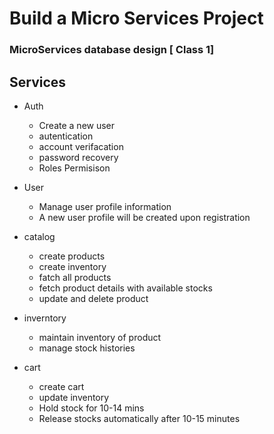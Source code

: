 # Build a Micro Services Project

### MicroServices database design [ Class 1]

## Services

- Auth
  - Create a new user
  - autentication
  - account verifacation
  - password recovery
  - Roles Permisison
- User

  - Manage user profile information
  - A new user profile will be created upon registration

- catalog
  - create products
  - create inventory
  - fatch all products
  - fetch product details with available stocks
  - update and delete product
- inverntory
  - maintain inventory of product
  - manage stock histories
- cart
  - create cart
  - update inventory
  - Hold stock for 10-14 mins
  - Release stocks automatically after 10-15 minutes
